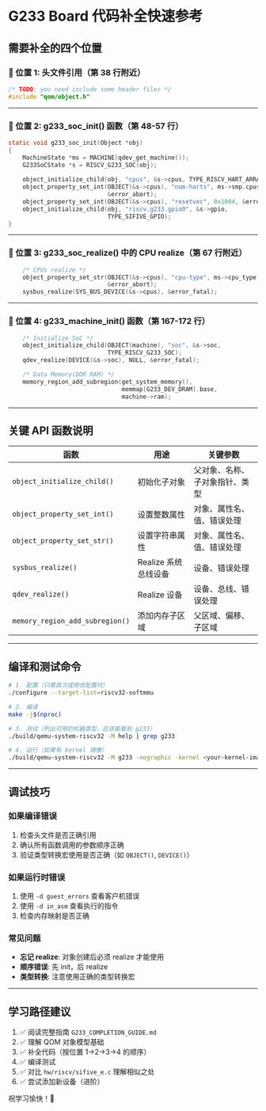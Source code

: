 # G233 Board 代码补全快速参考

## 需要补全的四个位置

### 📍 位置 1: 头文件引用（第 38 行附近）
```c
/* TODO: you need include some header files */
#include "qom/object.h"
```

---

### 📍 位置 2: g233_soc_init() 函数（第 48-57 行）
```c
static void g233_soc_init(Object *obj)
{
    MachineState *ms = MACHINE(qdev_get_machine());
    G233SoCState *s = RISCV_G233_SOC(obj);
    
    object_initialize_child(obj, "cpus", &s->cpus, TYPE_RISCV_HART_ARRAY);
    object_property_set_int(OBJECT(&s->cpus), "num-harts", ms->smp.cpus,
                            &error_abort);
    object_property_set_int(OBJECT(&s->cpus), "resetvec", 0x1004, &error_abort);
    object_initialize_child(obj, "riscv.g233.gpio0", &s->gpio,
                            TYPE_SIFIVE_GPIO);
}
```

---

### 📍 位置 3: g233_soc_realize() 中的 CPU realize（第 67 行附近）
```c
    /* CPUs realize */
    object_property_set_str(OBJECT(&s->cpus), "cpu-type", ms->cpu_type,
                            &error_abort);
    sysbus_realize(SYS_BUS_DEVICE(&s->cpus), &error_fatal);
```

---

### 📍 位置 4: g233_machine_init() 函数（第 167-172 行）
```c
    /* Initialize SoC */
    object_initialize_child(OBJECT(machine), "soc", &s->soc,
                            TYPE_RISCV_G233_SOC);
    qdev_realize(DEVICE(&s->soc), NULL, &error_fatal);

    /* Data Memory(DDR RAM) */
    memory_region_add_subregion(get_system_memory(),
                                memmap[G233_DEV_DRAM].base,
                                machine->ram);
```

---

## 关键 API 函数说明

| 函数 | 用途 | 关键参数 |
|------|------|---------|
| `object_initialize_child()` | 初始化子对象 | 父对象、名称、子对象指针、类型 |
| `object_property_set_int()` | 设置整数属性 | 对象、属性名、值、错误处理 |
| `object_property_set_str()` | 设置字符串属性 | 对象、属性名、值、错误处理 |
| `sysbus_realize()` | Realize 系统总线设备 | 设备、错误处理 |
| `qdev_realize()` | Realize 设备 | 设备、总线、错误处理 |
| `memory_region_add_subregion()` | 添加内存子区域 | 父区域、偏移、子区域 |

---

## 编译和测试命令

```bash
# 1. 配置（只需首次或修改配置时）
./configure --target-list=riscv32-softmmu

# 2. 编译
make -j$(nproc)

# 3. 测试（列出可用的机器类型，应该能看到 g233）
./build/qemu-system-riscv32 -M help | grep g233

# 4. 运行（如果有 kernel 镜像）
./build/qemu-system-riscv32 -M g233 -nographic -kernel <your-kernel-image>
```

---

## 调试技巧

### 如果编译错误
1. 检查头文件是否正确引用
2. 确认所有函数调用的参数顺序正确
3. 验证类型转换宏使用是否正确（如 `OBJECT()`, `DEVICE()`）

### 如果运行时错误
1. 使用 `-d guest_errors` 查看客户机错误
2. 使用 `-d in_asm` 查看执行的指令
3. 检查内存映射是否正确

### 常见问题
- **忘记 realize**: 对象创建后必须 realize 才能使用
- **顺序错误**: 先 init，后 realize
- **类型转换**: 注意使用正确的类型转换宏

---

## 学习路径建议

1. ✅ 阅读完整指南 `G233_COMPLETION_GUIDE.md`
2. ✅ 理解 QOM 对象模型基础
3. ✅ 补全代码（按位置 1→2→3→4 的顺序）
4. ✅ 编译测试
5. ✅ 对比 `hw/riscv/sifive_e.c` 理解相似之处
6. ✅ 尝试添加新设备（进阶）

祝学习愉快！🚀
